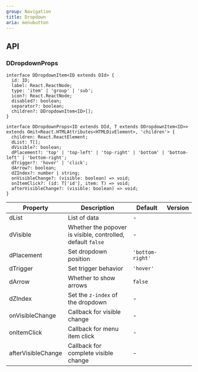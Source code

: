 ```yaml
---
group: Navigation
title: Dropdown
aria: menubutton
---
```


## API

### DDropdownProps

```tsx
interface DDropdownItem<ID extends DId> {
  id: ID;
  label: React.ReactNode;
  type: 'item' | 'group' | 'sub';
  icon?: React.ReactNode;
  disabled?: boolean;
  separator?: boolean;
  children?: DDropdownItem<ID>[];
}

interface DDropdownProps<ID extends DId, T extends DDropdownItem<ID>> extends Omit<React.HTMLAttributes<HTMLDivElement>, 'children'> {
  children: React.ReactElement;
  dList: T[];
  dVisible?: boolean;
  dPlacement?: 'top' | 'top-left' | 'top-right' | 'bottom' | 'bottom-left' | 'bottom-right';
  dTrigger?: 'hover' | 'click';
  dArrow?: boolean;
  dZIndex?: number | string;
  onVisibleChange?: (visible: boolean) => void;
  onItemClick?: (id: T['id'], item: T) => void;
  afterVisibleChange?: (visible: boolean) => void;
}
```

<!-- prettier-ignore-start -->
| Property | Description | Default | Version | 
| --- | --- | --- | --- | 
| dList | List of data | - |  |
| dVisible | Whether the popover is visible, controlled, default `false` | - |  |
| dPlacement | Set dropdown position | `'bottom-right'` |  |
| dTrigger | Set trigger behavior | `'hover'` |  |
| dArrow | Whether to show arrows | `false` |  |
| dZIndex | Set the `z-index` of the dropdown | - |  |
| onVisibleChange | Callback for visible change | - |  |
| onItemClick | Callback for menu item click | - |  |
| afterVisibleChange | Callback for complete visible change | - |  |
<!-- prettier-ignore-end -->
